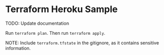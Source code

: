 # Terraform Heroku Sample


TODO: Update documentation


Run `terraform plan`. Then run `terraform apply`.

NOTE: Include `terraform.tfstate` in the gitignore, as it contains sensitive information.